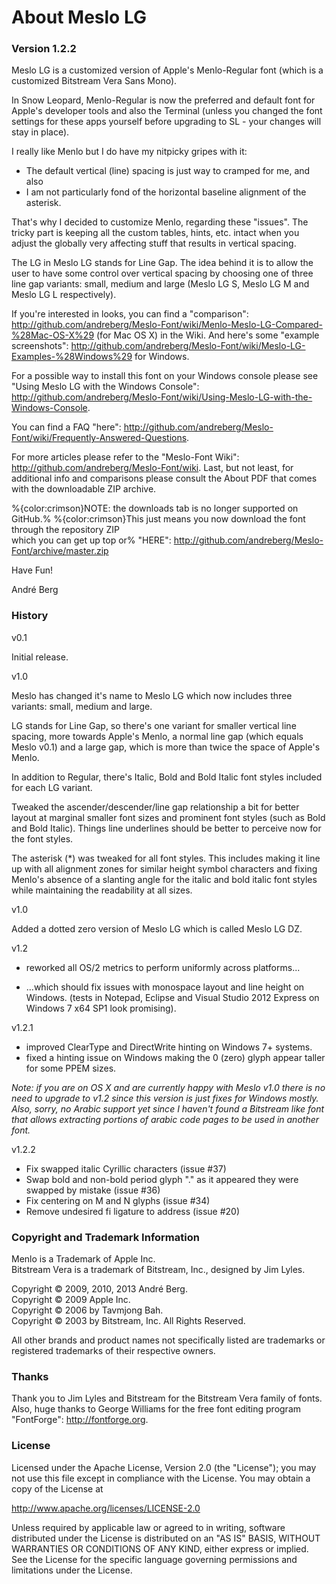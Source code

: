 # About Meslo LG

### Version 1.2.2

Meslo LG is a customized version of Apple's Menlo-Regular font
(which is a customized Bitstream Vera Sans Mono).

In Snow Leopard, Menlo-Regular is now the preferred and default font for Apple's 
developer tools and also the Terminal (unless you changed the font settings for 
these apps yourself before upgrading to SL - your changes will stay in place).

I really like Menlo but I do have my nitpicky gripes with it: 

* The default vertical (line) spacing is just way to cramped for me, and also
* I am not particularly fond of the horizontal baseline alignment of the asterisk.

That's why I decided to customize Menlo, regarding these "issues".
The tricky part is keeping all the custom tables, hints, etc. intact when you 
adjust the globally very affecting stuff that results in vertical spacing. 

The LG in Meslo LG stands for Line Gap. The idea behind it is to allow the user 
to have some control over vertical spacing by choosing one of three line gap 
variants: small, medium and large (Meslo LG S, Meslo LG M and Meslo LG L respectively). 

If you're interested in looks, you can find a "comparison": http://github.com/andreberg/Meslo-Font/wiki/Menlo-Meslo-LG-Compared-%28Mac-OS-X%29 (for Mac OS X) in the Wiki.
And here's some "example screenshots": http://github.com/andreberg/Meslo-Font/wiki/Meslo-LG-Examples-%28Windows%29 for Windows.

For a possible way to install this font on your Windows console please see 
"Using Meslo LG with the Windows Console": http://github.com/andreberg/Meslo-Font/wiki/Using-Meslo-LG-with-the-Windows-Console.

You can find a FAQ "here": http://github.com/andreberg/Meslo-Font/wiki/Frequently-Answered-Questions.

For more articles please refer to the "Meslo-Font Wiki": http://github.com/andreberg/Meslo-Font/wiki.
Last, but not least, for additional info and comparisons please consult the About PDF that comes with the 
downloadable ZIP archive.

%{color:crimson}NOTE: the downloads tab is no longer supported on GitHub.%
%{color:crimson}This just means you now download the font through the repository ZIP<br>which you can get up top or% "HERE": http://github.com/andreberg/Meslo-Font/archive/master.zip

Have Fun!

André Berg

### History

v0.1

Initial release.

v1.0

Meslo has changed it's name to Meslo LG which now includes three variants: 
small, medium and large.

LG stands for Line Gap, so there's one variant for smaller vertical line spacing, 
more towards Apple's Menlo, a normal line gap (which equals Meslo v0.1) and 
a large gap, which is more than twice the space of Apple's Menlo.

In addition to Regular, there's Italic, Bold and Bold Italic font styles 
included for each LG variant.

Tweaked the ascender/descender/line gap relationship a bit for better layout 
at marginal smaller font sizes and prominent font styles (such as Bold and 
Bold Italic). Things line underlines should be better to perceive now for 
the font styles.

The asterisk (*) was tweaked for all font styles. 
This includes making it line up with all alignment zones for similar height 
symbol characters and fixing Menlo's absence of a slanting angle for the italic 
and bold italic font styles while maintaining the readability at all sizes.

v1.0

Added a dotted zero version of Meslo LG which is called Meslo LG DZ.

v1.2

* reworked all OS/2 metrics to perform uniformly across platforms...

* ...which should fix issues with monospace layout and line height on Windows.
  (tests in Notepad, Eclipse and Visual Studio 2012 Express on Windows 7 x64 SP1
  look promising).
  
v1.2.1

* improved ClearType and DirectWrite hinting on Windows 7+ systems.
* fixed a hinting issue on Windows making the 0 (zero) glyph appear taller for
  some PPEM sizes.
  
 *Note: if you are on OS X and are currently happy with Meslo v1.0 there is
  no need to upgrade to v1.2 since this version is just fixes for Windows mostly.
  Also, sorry, no Arabic support yet since I haven't found a Bitstream like font
  that allows extracting portions of arabic code pages to be used in another font.*

v1.2.2

* Fix swapped italic Cyrillic characters (issue #37)
* Swap bold and non-bold period glyph "." as it appeared they were swapped by mistake (issue #36)
* Fix centering on M and N glyphs (issue #34)
* Remove undesired fi ligature to address (issue #20)

### Copyright and Trademark Information

Menlo is a Trademark of Apple Inc.<br>
Bitstream Vera is a trademark of Bitstream, Inc., designed by Jim Lyles.

Copyright © 2009, 2010, 2013 André Berg.<br>
Copyright © 2009 Apple Inc.<br>
Copyright © 2006 by Tavmjong Bah.<br>
Copyright © 2003 by Bitstream, Inc. All Rights Reserved.

All other brands and product names not specifically listed are trademarks or 
registered trademarks of their respective owners.

### Thanks

Thank you to Jim Lyles and Bitstream for the Bitstream Vera family of fonts.
Also, huge thanks to George Williams for the free font editing program "FontForge": http://fontforge.org.

### License

Licensed under the Apache License, Version 2.0 (the "License");
you may not use this file except in compliance with the License.
You may obtain a copy of the License at

http://www.apache.org/licenses/LICENSE-2.0

Unless required by applicable law or agreed to in writing, software
distributed under the License is distributed on an "AS IS" BASIS,
WITHOUT WARRANTIES OR CONDITIONS OF ANY KIND, either express or implied.
See the License for the specific language governing permissions and
limitations under the License.


